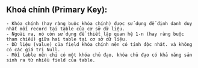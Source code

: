 ## Khoá chính (Primary Key): ## 
    - Khóa chính (hay ràng buộc khóa chính) được sử dụng để định danh duy nhất mỗi record tại table của cơ sở dữ liệu.  
    - Ngoài ra, nó còn sử dụng để thiết lập quan hệ 1-n (hay ràng buộc tham chiếu) giữa hai table tại cơ sở dữ liệu.  
    - Dữ liệu (value) của field khóa chính nên có tính độc nhất. và không có các giá trị Null.  
    - Mỗi table nên chỉ có một khóa chủ đạo, khóa chủ đạo có khả năng sản sinh ra từ nhiều field của table.
